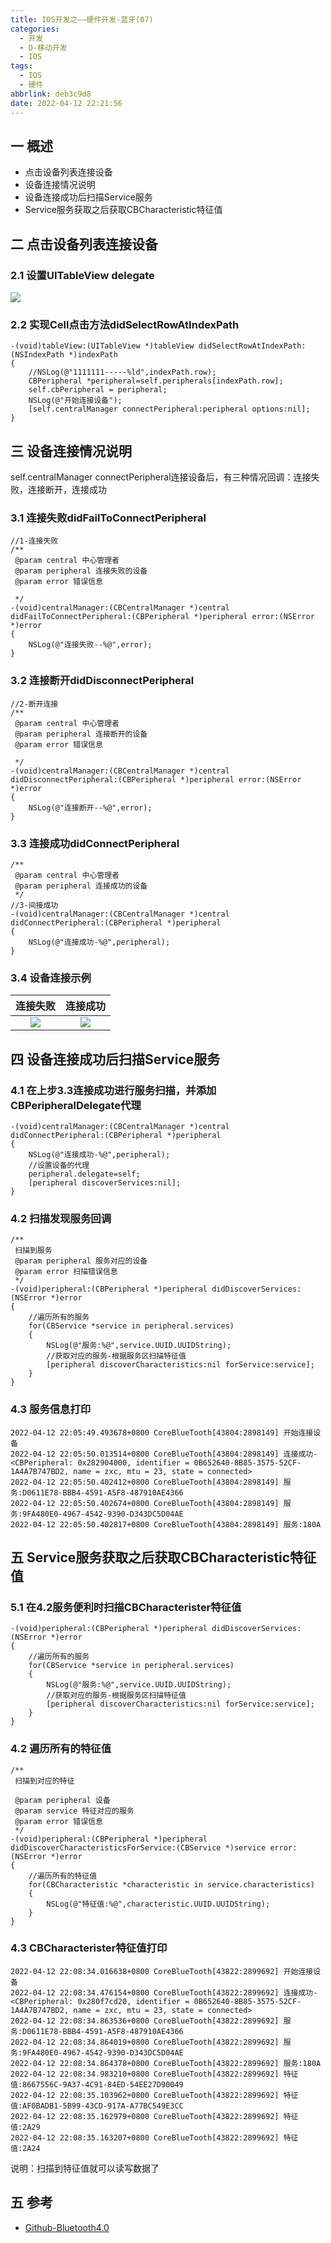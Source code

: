 ```yaml
---
title: IOS开发之——硬件开发-蓝牙(07)
categories:
  - 开发
  - D-移动开发
  - IOS
tags:
  - IOS
  - 硬件
abbrlink: deb3c9d8
date: 2022-04-12 22:21:56
---
```

## 一 概述

* 点击设备列表连接设备
* 设备连接情况说明
* 设备连接成功后扫描Service服务
* Service服务获取之后获取CBCharacteristic特征值

<!--more-->

## 二 点击设备列表连接设备

### 2.1 设置UITableView delegate

![][1]

### 2.2 实现Cell点击方法didSelectRowAtIndexPath

```
-(void)tableView:(UITableView *)tableView didSelectRowAtIndexPath:(NSIndexPath *)indexPath
{
    //NSLog(@"1111111-----%ld",indexPath.row);
    CBPeripheral *peripheral=self.peripherals[indexPath.row];
    self.cbPeripheral = peripheral;
    NSLog(@"开始连接设备");
    [self.centralManager connectPeripheral:peripheral options:nil];
}
```

## 三 设备连接情况说明

self.centralManager connectPeripheral连接设备后，有三种情况回调：连接失败，连接断开，连接成功

### 3.1 连接失败didFailToConnectPeripheral

```
//1-连接失败
/**
 @param central 中心管理者
 @param peripheral 连接失败的设备
 @param error 错误信息

 */
-(void)centralManager:(CBCentralManager *)central didFailToConnectPeripheral:(CBPeripheral *)peripheral error:(NSError *)error
{
    NSLog(@"连接失败--%@",error);   
}
```

### 3.2 连接断开didDisconnectPeripheral

```
//2-断开连接
/**
 @param central 中心管理者
 @param peripheral 连接断开的设备
 @param error 错误信息
 
 */
-(void)centralManager:(CBCentralManager *)central didDisconnectPeripheral:(CBPeripheral *)peripheral error:(NSError *)error
{
    NSLog(@"连接断开--%@",error);
}
```

### 3.3 连接成功didConnectPeripheral

```
/**
 @param central 中心管理者
 @param peripheral 连接成功的设备
 */
//3-间接成功
-(void)centralManager:(CBCentralManager *)central didConnectPeripheral:(CBPeripheral *)peripheral
{
    NSLog(@"连接成功-%@",peripheral);
}
```

### 3.4 设备连接示例

| 连接失败 | 连接成功 |
| :------: | :------: |
|  ![][2]  |  ![][3]  |

## 四 设备连接成功后扫描Service服务

### 4.1 在上步3.3连接成功进行服务扫描，并添加CBPeripheralDelegate代理

```
-(void)centralManager:(CBCentralManager *)central didConnectPeripheral:(CBPeripheral *)peripheral
{
    NSLog(@"连接成功-%@",peripheral);
    //设置设备的代理
    peripheral.delegate=self;
    [peripheral discoverServices:nil];
}
```

### 4.2 扫描发现服务回调

```
/**
 扫描到服务
 @param peripheral 服务对应的设备
 @param error 扫描错误信息
 */
-(void)peripheral:(CBPeripheral *)peripheral didDiscoverServices:(NSError *)error
{
    //遍历所有的服务
    for(CBService *service in peripheral.services)
    {
        NSLog(@"服务:%@",service.UUID.UUIDString);
        //获取对应的服务-根据服务区扫描特征值
        [peripheral discoverCharacteristics:nil forService:service];
    }
}
```

### 4.3 服务信息打印

```
2022-04-12 22:05:49.493678+0800 CoreBlueTooth[43804:2898149] 开始连接设备
2022-04-12 22:05:50.013514+0800 CoreBlueTooth[43804:2898149] 连接成功-<CBPeripheral: 0x282904000, identifier = 0B652640-8B85-3575-52CF-1A4A7B747BD2, name = zxc, mtu = 23, state = connected>
2022-04-12 22:05:50.402412+0800 CoreBlueTooth[43804:2898149] 服务:D0611E78-BBB4-4591-A5F8-487910AE4366
2022-04-12 22:05:50.402674+0800 CoreBlueTooth[43804:2898149] 服务:9FA480E0-4967-4542-9390-D343DC5D04AE
2022-04-12 22:05:50.402817+0800 CoreBlueTooth[43804:2898149] 服务:180A
```

## 五 Service服务获取之后获取CBCharacteristic特征值

### 5.1 在4.2服务便利时扫描CBCharacterister特征值

```
-(void)peripheral:(CBPeripheral *)peripheral didDiscoverServices:(NSError *)error
{
    //遍历所有的服务
    for(CBService *service in peripheral.services)
    {
        NSLog(@"服务:%@",service.UUID.UUIDString);
        //获取对应的服务-根据服务区扫描特征值
        [peripheral discoverCharacteristics:nil forService:service];
    }
}
```

### 4.2 遍历所有的特征值

```
/**
 扫描到对应的特征
 
 @param peripheral 设备
 @param service 特征对应的服务
 @param error 错误信息
 */
-(void)peripheral:(CBPeripheral *)peripheral didDiscoverCharacteristicsForService:(CBService *)service error:(NSError *)error
{
    //遍历所有的特征值
    for(CBCharacteristic *characteristic in service.characteristics)
    {
        NSLog(@"特征值:%@",characteristic.UUID.UUIDString);
    }
}
```

### 4.3 CBCharacterister特征值打印

```
2022-04-12 22:08:34.016638+0800 CoreBlueTooth[43822:2899692] 开始连接设备
2022-04-12 22:08:34.476154+0800 CoreBlueTooth[43822:2899692] 连接成功-<CBPeripheral: 0x280f7cd20, identifier = 0B652640-8B85-3575-52CF-1A4A7B747BD2, name = zxc, mtu = 23, state = connected>
2022-04-12 22:08:34.863536+0800 CoreBlueTooth[43822:2899692] 服务:D0611E78-BBB4-4591-A5F8-487910AE4366
2022-04-12 22:08:34.864019+0800 CoreBlueTooth[43822:2899692] 服务:9FA480E0-4967-4542-9390-D343DC5D04AE
2022-04-12 22:08:34.864378+0800 CoreBlueTooth[43822:2899692] 服务:180A
2022-04-12 22:08:34.983210+0800 CoreBlueTooth[43822:2899692] 特征值:8667556C-9A37-4C91-84ED-54EE27D90049
2022-04-12 22:08:35.103962+0800 CoreBlueTooth[43822:2899692] 特征值:AF0BADB1-5B99-43CD-917A-A77BC549E3CC
2022-04-12 22:08:35.162979+0800 CoreBlueTooth[43822:2899692] 特征值:2A29
2022-04-12 22:08:35.163207+0800 CoreBlueTooth[43822:2899692] 特征值:2A24
```

说明：扫描到特征值就可以读写数据了

## 五 参考

* [Github-Bluetooth4.0](https://github.com/CherishJoyBy/Bluetooth4.0Demo)



[1]:https://cdn.jsdelivr.net/gh/PGzxc/CDN@master/blog-ios/ios-devices-07-tableview-delegate.png
[2]:https://cdn.jsdelivr.net/gh/PGzxc/CDN@master/blog-ios/ios-devices-07-connect-fail.png
[3]:https://cdn.jsdelivr.net/gh/PGzxc/CDN@master/blog-ios/ios-devices-07-connect-sucess.png